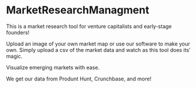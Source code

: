# MarketResearchManagment

This is a market research tool for venture capitalists and early-stage founders! 

Upload an image of your own market map or use our software to make your own. Simply upload a csv of the market data and watch as this tool does its' magic.

Visualize emerging markets with ease. 

We get our data from Produnt Hunt, Crunchbase, and more!
